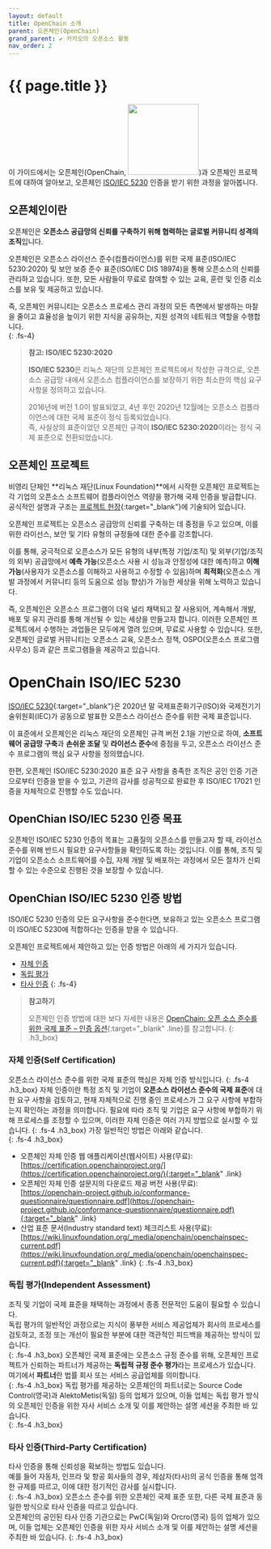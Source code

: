 ```yaml
---
layout: default
title: OpenChain 소개
parent: 오픈체인(OpenChain)
grand_parent: ✔︎ 카카오의 오픈소스 활동
nav_order: 2
---
```

# {{ page.title }}
<div class="summary">
이 가이드에서는 오픈체인(OpenChain, <img src="{{ site.baseurl }}/assets/images/openchain.png" width="140">)과 오픈체인 프로젝트에 대하여 알아보고, 오픈체인 <a href="https://www.iso.org/standard/81039.html">ISO/IEC 5230</a> 인증을 받기 위한 과정을 알아봅니다.
</div>


## 오픈체인이란 
오픈체인은 **오픈소스 공급망의 신뢰를 구축하기 위해 협력하는 글로벌 커뮤니티 성격의 조직**입니다.

오픈체인은 오픈소스 라이선스 준수(컴플라이언스)를 위한 국제 표준(ISO/IEC 5230:2020) 및 보안 보증 준수 표준(ISO/IEC DIS 18974)을 통해 오픈소스의 신뢰를 관리하고 있습니다. 또한, 모든 사람들이 무료로 참여할 수 있는 교육, 훈련 및 인증 리소스를 보유 및 제공하고 있습니다.

즉, 오픈체인 커뮤니티는 오픈소스 프로세스 관리 과정의 모든 측면에서 발생하는 마찰을 줄이고 효율성을 높이기 위한 지식을 공유하는, 지원 성격의 네트워크 역할을 수행합니다.  
{: .fs-4}


> **참고: ISO/IEC 5230:2020**
>
> **ISO/IEC 5230**은 리눅스 재단의 오픈체인 프로젝트에서 작성한 규격으로, 오픈소스 공급망 내에서 오픈소스 컴플라이언스를 보장하기 위한 최소한의 핵심 요구 사항을 정의하고 있습니다.<br>
> 
> 2016년에 버전 1.0이 발표되었고, 4년 후인 2020년 12월에는 오픈소스 컴플라이언스에 대한 국제 표준이 정식 등록되었습니다. <br>
> 즉, 사실상의 표준이었던 오픈체인 규격이 **ISO/IEC 5230:2020**이라는 정식 국제 표준으로 전환되었습니다.<br>

## 오픈체인 프로젝트
비영리 단체인 **리눅스 재단(Linux Foundation)**에서 시작한 오픈체인 프로젝트는 각 기업의 오픈소스 소프트웨어 컴플라이언스 역량을 평가해 국제 인증을 발급합니다.<br>
공식적인 설명과 구조는 [프로젝트 헌장](https://github.com/OpenChain-Project/Project-Charter-And-Agreements/tree/master/Project-Charter){:target="_blank"}에 기술되어 있습니다.<br>


오픈체인 프로젝트는 오픈소스 공급망의 신뢰를 구축하는 데 중점을 두고 있으며, 이를 위한 라이선스, 보안 및 기타 유형의 규정들에 대한 준수를 강조합니다.

이를 통해, 궁극적으로 오픈소스가 모든 유형의 내부(특정 기업/조직) 및 외부(기업/조직의 외부) 공급망에서 **예측 가능**(오픈소스 사용 시 성능과 안정성에 대한 예측)하고 **이해 가능**(사용자가 오픈소스를 이해하고 사용하고 수정할 수 있음)하며 **최적화**(오픈소스 개발 과정에서 커뮤니티 등의 도움으로 성능 향상)가 가능한 세상을 위해 노력하고 있습니다.

즉, 오픈체인은 오픈소스 프로그램이 더욱 널리 채택되고 잘 사용되어, 계속해서 개발, 배포 및 유지 관리를 통해 개선될 수 있는 세상을 만들고자 합니다. 이러한 오픈체인 프로젝트에서 수행하는 과업들은 모두에게 열려 있으며, 무료로 사용할 수 있습니다. 또한, 오픈체인 글로벌 커뮤니티는 오픈소스 교육, 오픈소스 정책, OSPO(오픈소스 프로그램 사무소) 등과 같은 프로그램들을 제공하고 있습니다.


# OpenChain ISO/IEC 5230
[ISO/IEC 5230](https://www.iso.org/standard/81039.html){:target="_blank"}은 2020년 말 국제표준화기구(ISO)와 국제전기기술위원회(IEC)가 공동으로 발표한 오픈소스 라이선스 준수를 위한 국제 표준입니다.<br>


이 표준에서 오픈체인은 리눅스 재단의 오픈체인 규격 버전 2.1을 기반으로 하여, **소프트웨어 공급망 구축**과 **손쉬운 조달** 및 **라이선스 준수**에 중점을 두고, 오픈소스 라이선스 준수 프로그램의 핵심 요구 사항을 정의했습니다.

한편, 오픈체인 ISO/IEC 5230:2020 표준 요구 사항을 충족한 조직은 공인 인증 기관으로부터 인증을 받을 수 있고, 기관의 감사를 성공적으로 완료한 후 ISO/IEC 17021 인증을 자체적으로 진행할 수도 있습니다.


## OpenChian ISO/IEC 5230 인증 목표
오픈체인 ISO/IEC 5230 인증의 목표는 고품질의 오픈소스를 만들고자 할 때, 라이선스 준수를 위해 반드시 필요한 요구사항들을 확인하도록 하는 것입니다. 이를 통해, 조직 및 기업이 오픈소스 소프트웨어를 수집, 자체 개발 및 배포하는 과정에서 모든 절차가 신뢰할 수 있는 수준으로 진행된 것을 보장할 수 있습니다.


## OpenChian ISO/IEC 5230 인증 방법
ISO/IEC 5230 인증의 모든 요구사항을 준수한다면, 보유하고 있는 오픈소스 프로그램이 ISO/IEC 5230에 적합하다는 인증을 받을 수 있습니다.

오픈체인 프로젝트에서 제안하고 있는 인증 방법은 아래의 세 가지가 있습니다.

* [자체 인증]({{site.baseurl}}/docs/kakao/openchain/intro/#자체-인증self-certification)
* [독립 평가]({{site.baseurl}}/docs/kakao/openchain/intro/#독립-평가independent-assessment)
* [타사 인증]({{site.baseurl}}/docs/kakao/openchain/intro/#타사-인증third-party-certification)
{: .fs-4}

  
> **참고하기**
>
> 오픈체인 인증 방법에 대한 보다 자세한 내용은 [OpenChain: 오픈 소스 준수를 위한 국제 표준 – 인증 옵션](https://www.openchainproject.org/featured/2020/11/06/openchain-international-standard-for-open-source-compliance-certification-options-full-recording){:target="_blank" .line}를 참고합니다.
{: .h3_box}


### 자체 인증(Self Certification)
오픈소스 라이선스 준수를 위한 국제 표준의 핵심은 자체 인증 방식입니다.
{: .fs-4 .h3_box}
자체 인증이란 특정 조직 및 기업이 **오픈소스 라이선스 준수의 국제 표준**에 대한 요구 사항을 검토하고, 현재 자체적으로 진행 중인 프로세스가 그 요구 사항에 부합하는지 확인하는 과정을 의미합니다. 필요에 따라 조직 및 기업은 요구 사항에 부합하기 위해 프로세스를 조정할 수 있으며, 이러한 자체 인증은 여러 가지 방법으로 실시할 수 있습니다.
{: .fs-4 .h3_box}
가장 일반적인 방법은 아래와 같습니다.  
{: .fs-4 .h3_box}
- 오픈체인 자체 인증 웹 애플리케이션(웹사이트) 사용(무료): [https://certification.openchainproject.org/](https://certification.openchainproject.org/){:target="_blank" .link}
- 오픈체인 자체 인증 설문지의 다운로드 제공 버전 사용(무료): [https://openchain-project.github.io/conformance-questionnaire/questionnaire.pdf](https://openchain-project.github.io/conformance-questionnaire/questionnaire.pdf){:target="_blank" .link}
- 산업 표준 문서(Industry standard text) 체크리스트 사용(무료): [https://wiki.linuxfoundation.org/_media/openchain/openchainspec-current.pdf](https://wiki.linuxfoundation.org/_media/openchain/openchainspec-current.pdf){:target="_blank" .link}
{: .fs-4 .h3_box}

### 독립 평가(Independent Assessment)
조직 및 기업이 국제 표준을 채택하는 과정에서 종종 전문적인 도움이 필요할 수 있습니다.<br> 독립 평가의 일반적인 과정으로는 지식이 풍부한 서비스 제공업체가 회사의 프로세스를 검토하고, 조정 또는 개선이 필요한 부분에 대한 객관적인 피드백을 제공하는 방식이 있습니다.<br>
{: .fs-4 .h3_box}
오픈체인 국제 표준에는 오픈소스 규정 준수를 위해, 오픈체인 프로젝트가 신뢰하는 파트너가 제공하는 **독립적 규정 준수 평가**라는 프로세스가 있습니다.<br> 여기에서 **파트너**란 법률 회사 또는 서비스 공급업체를 의미합니다.<br>
{: .fs-4 .h3_box}
독립 평가를 제공하는 오픈체인의 파트너로는 Source Code Control(영국)과 AlektoMetis(독일) 등의 업체가 있으며, 이들 업체는 독립 평가 방식의 오픈체인 인증을 위한 자사 서비스 소개 및 이를 제안하는 설명 세션을 주최한 바 있습니다. <br>
{: .fs-4 .h3_box}

### 타사 인증(Third-Party Certification)
타사 인증을 통해 신뢰성을 확보하는 방법도 있습니다.<br> 예를 들어 자동차, 인프라 및 항공 회사들의 경우, 제삼자(타사)의 공식 인증을 통해 엄격한 규제를 따르고, 이에 대한 정기적인 감사를 실시합니다.<br>
{: .fs-4 .h3_box}
오픈소스 준수를 위한 오픈체인 국제 표준 또한, 다른 국제 표준과 동일한 방식으로 타사 인증을 따르고 있습니다.<br> 오픈체인의 공인된 타사 인증 기관으로는 PwC(독일)와 Orcro(영국) 등의 업체가 있으며, 이들 업체는 오픈체인 인증을 위한 자사 서비스 소개 및 이를 제안하는 설명 세션을 주최한 바 있습니다.
{: .fs-4 .h3_box}
